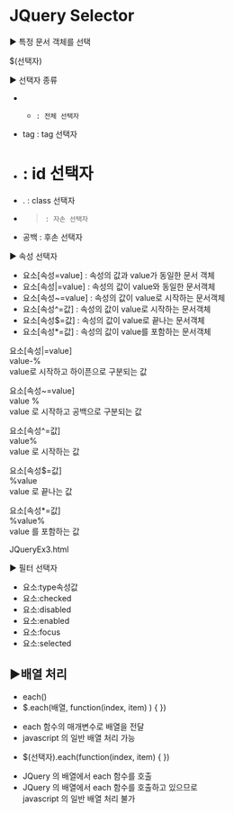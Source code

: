 # JQuery Selector

▶ 특정 문서 객체를 선택

$(선택자)


▶ 선택자 종류

+ *		: 전체 선택자
+ tag	: tag 선택자
+ #		: id 선택자
+ .		: class 선택자
+ >		: 자손 선택자
+ 공백	: 후손 선택자

▶ 속성 선택자

+ 요소[속성=value]		: 속성의 값과 value가 동일한 문서 객체     
+ 요소[속성|=value]	: 속성의 값이 value와 동일한 문서객체    
+ 요소[속성~=value]	: 속성의 값이 value로 시작하는 문서객체     
+ 요소[속성^=값]		: 속성의 값이 value로 시작하는 문서객체     
+ 요소[속성$=값]		: 속성의 값이 value로 끝나는 문서객체       
+ 요소[속성*=값]		: 속성의 값이 value를 포함하는 문서객체     

요소[속성|=value]     
value-%     
value로 시작하고 하이픈으로 구분되는 값     
      
      
요소[속성~=value]     
value %      
value 로 시작하고 공백으로 구분되는 값  
      
요소[속성^=값]      
value%      
value 로 시작하는 값      
     
요소[속성$=값]     
%value     
value 로 끝나는 값    
       
요소[속성*=값]     
%value%    
value 를 포함하는 값   
       
JQueryEx3.html       
       
▶ 필터 선택자      
     
+ 요소:type속성값      
+ 요소:checked      
+ 요소:disabled      
+ 요소:enabled     
+ 요소:focus       
+ 요소:selected    
     
▶배열 처리     
------    
+ each()       
+ $.each(배열, function(index, item) ) { })      
- each 함수의 매개변수로 배열을 전달         
- javascript 의 일반 배열 처리 가능        
+ $(선택자).each(function(index, item) { })      
- JQuery 의 배열에서 each 함수를 호출      
- JQuery 의 배열에서 each 함수를 호출하고 있으므로     
  javascript 의 일반 배열 처리 불가    
